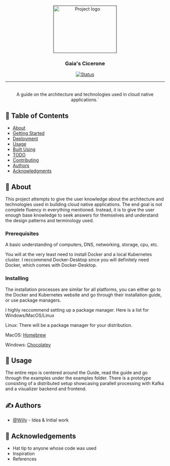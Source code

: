 <p align="center">
  <a href="" rel="noopener">
 <img width=200px height=150px src="https://gaiatheblog.files.wordpress.com/2016/02/gaia-the-blog.png?w=225&h=300" alt="Project logo"></a>
</p>

<h3 align="center">Gaia's Cicerone</h3>

<div align="center">

[![Status](https://img.shields.io/badge/status-active-success.svg)]()

</div>

---

<p align="center"> 
    <br> A guide on the architecture and technologies used in cloud native applications.`
</p>

## 📝 Table of Contents

- [About](#about)
- [Getting Started](#getting_started)
- [Deployment](#deployment)
- [Usage](#usage)
- [Built Using](#built_using)
- [TODO](../TODO.md)
- [Contributing](../CONTRIBUTING.md)
- [Authors](#authors)
- [Acknowledgments](#acknowledgement)

## 🧐 About <a name = "about"></a>

This project attempts to give the user knowledge about the architecture and technologies used in building cloud native applications. The end goal is not complete fluency in everything mentioned. Instead, it is to give the user enough base knowledge to seek answers for themselves and understand the design patterns and terminology used.


### Prerequisites

A basic understanding of computers, DNS, networking, storage, cpu, etc.

You will at the very least need to install Docker and a local Kubernetes cluster. I reccommend Docker-Desktop since you will definitely need Docker, which comes with Docker-Desktop.

### Installing

The installation processes are similar for all platforms, you can either go to the Docker and Kubernetes website and go through their installation guide, or use package managers. 

I highly reccommend setting up a package manager. Here is a list for Windows/MacOS/Linux

Linux: There will be a package manager for your distribution.

MacOS: [Homebrew](https://brew.sh)

Windows: [Chocolatey](https://chocolatey.org)


## 🎈 Usage <a name="usage"></a>

The entire repo is centered around the Guide, read the guide and go through the examples under the examples folder. There is a prototype consisting of a distributed setup showcasing parallell processing with Kafka and a visualizer backend and frontend.


## ✍️ Authors <a name = "authors"></a>

- [@Willy](https://github.com/trashpandarecon) - Idea & Initial work


## 🎉 Acknowledgements <a name = "acknowledgement"></a>

- Hat tip to anyone whose code was used
- Inspiration
- References
